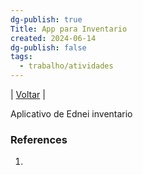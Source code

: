 ```yaml
---
dg-publish: true
Title: App para Inventario
created: 2024-06-14
dg-publish: false
tags:
  - trabalho/atividades
---
```

| [Voltar](index) |

Aplicativo de Ednei inventario
### References
1. 
  